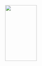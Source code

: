 <div>
  <a href="https://github.com/magikka">
  <img height="180em" width="45%" src="https://github-readme-stats.vercel.app/api/top-langs/?username=magikka&layout=compact&langs_count=7&theme=dracula"/>
</div>
  
